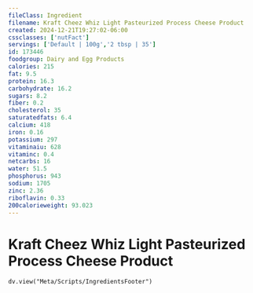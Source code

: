 ```yaml
---
fileClass: Ingredient
filename: Kraft Cheez Whiz Light Pasteurized Process Cheese Product
created: 2024-12-21T19:27:02-06:00
cssclasses: ['nutFact']
servings: ['Default | 100g','2 tbsp | 35']
id: 173446
foodgroup: Dairy and Egg Products
calories: 215
fat: 9.5
protein: 16.3
carbohydrate: 16.2
sugars: 8.2
fiber: 0.2
cholesterol: 35
saturatedfats: 6.4
calcium: 418
iron: 0.16
potassium: 297
vitaminaiu: 628
vitaminc: 0.4
netcarbs: 16
water: 51.5
phosphorus: 943
sodium: 1705
zinc: 2.36
riboflavin: 0.33
200calorieweight: 93.023
---
```


# Kraft Cheez Whiz Light Pasteurized Process Cheese Product

```dataviewjs
dv.view("Meta/Scripts/IngredientsFooter")
```